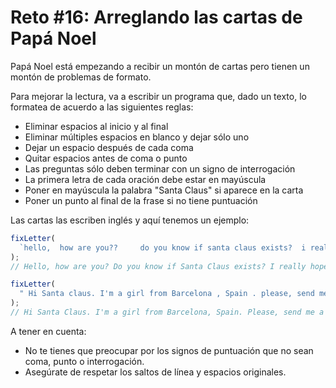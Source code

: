 # Reto #16: Arreglando las cartas de Papá Noel

Papá Noel está empezando a recibir un montón de cartas pero tienen un montón de problemas de formato.

Para mejorar la lectura, va a escribir un programa que, dado un texto, lo formatea de acuerdo a las siguientes reglas:

- Eliminar espacios al inicio y al final
- Eliminar múltiples espacios en blanco y dejar sólo uno
- Dejar un espacio después de cada coma
- Quitar espacios antes de coma o punto
- Las preguntas sólo deben terminar con un signo de interrogación
- La primera letra de cada oración debe estar en mayúscula
- Poner en mayúscula la palabra "Santa Claus" si aparece en la carta
- Poner un punto al final de la frase si no tiene puntuación

Las cartas las escriben inglés y aquí tenemos un ejemplo:

```js
fixLetter(
  `hello,  how are you??     do you know if santa claus exists?  i really hope he does!  bye `
);
// Hello, how are you? Do you know if Santa Claus exists? I really hope he does! Bye.

fixLetter(
  " Hi Santa claus. I'm a girl from Barcelona , Spain . please, send me a bike. Is it possible?"
);
// Hi Santa Claus. I'm a girl from Barcelona, Spain. Please, send me a bike. Is it possible?
```

A tener en cuenta:

- No te tienes que preocupar por los signos de puntuación que no sean coma, punto o interrogación.
- Asegúrate de respetar los saltos de línea y espacios originales.
